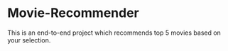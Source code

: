 # Movie-Recommender
This is an end-to-end project which recommends top 5 movies based on your selection.
